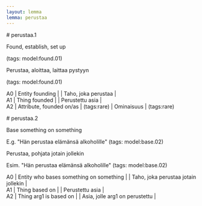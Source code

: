 ```yaml
---
layout: lemma
lemma: perustaa
---
```


<div class="sense">
# <span class="sensename">perustaa.1</span>

<span class="description">Found, establish, set up</span>

(tags: model:found.01)

<span class="description">Perustaa, aloittaa, laittaa pystyyn</span>

(tags: model:found.01)

A0 | Entity founding |   | Taho, joka perustaa |  
A1 | Thing founded |   | Perustettu asia |  
A2 | Attribute, founded on/as | (tags:rare) | Ominaisuus | (tags:rare)

</div>

<div class="sense">
# <span class="sensename">perustaa.2</span>

<span class="description">Base something on something</span>

E.g. "Hän perustaa elämänsä alkoholille" (tags: model:base.02)

<span class="description">Perustaa, pohjata jotain jollekin</span>

Esim. "Hän perustaa elämänsä alkoholille" (tags: model:base.02)

A0 | Entity who bases something on something |   | Taho, joka perustaa jotain jollekin |  
A1 | Thing based on |   | Perustettu asia |  
A2 | Thing arg1 is based on |   | Asia, jolle arg1 on perustettu |  

</div>

